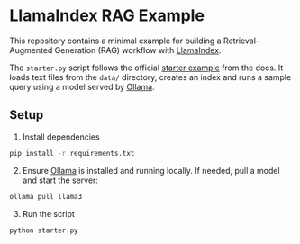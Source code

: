 # LlamaIndex RAG Example

This repository contains a minimal example for building a Retrieval-Augmented Generation (RAG) workflow with [LlamaIndex](https://github.com/run-llama/llama_index).

The `starter.py` script follows the official [starter example](https://docs.llamaindex.ai/en/stable/getting_started/starter_example_local/) from the docs. It loads text files from the `data/` directory, creates an index and runs a sample query using a model served by [Ollama](https://ollama.com/).

## Setup

1. Install dependencies

```bash
pip install -r requirements.txt
```

2. Ensure [Ollama](https://ollama.com/) is installed and running locally.
   If needed, pull a model and start the server:

```bash
ollama pull llama3
```

3. Run the script

```bash
python starter.py
```
